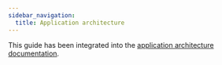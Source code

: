 ```yaml
---
sidebar_navigation:
  title: Application architecture
---
```




This guide has been integrated into the [application architecture documentation](../../application-architecture/).
